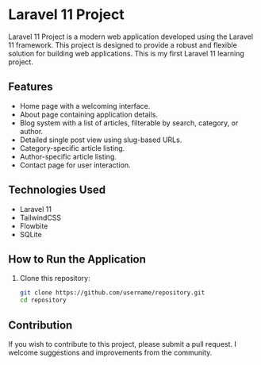 # Laravel 11 Project  
Laravel 11 Project is a modern web application developed using the Laravel 11 framework. This project is designed to provide a robust and flexible solution for building web applications. This is my first Laravel 11 learning project.

## Features  
- Home page with a welcoming interface.  
- About page containing application details.  
- Blog system with a list of articles, filterable by search, category, or author.  
- Detailed single post view using slug-based URLs.  
- Category-specific article listing.  
- Author-specific article listing.  
- Contact page for user interaction.  

## Technologies Used  
- Laravel 11  
- TailwindCSS  
- Flowbite  
- SQLite  

## How to Run the Application  
1. Clone this repository:  
   ```bash  
   git clone https://github.com/username/repository.git  
   cd repository

## Contribution
If you wish to contribute to this project, please submit a pull request. I welcome suggestions and improvements from the community.
